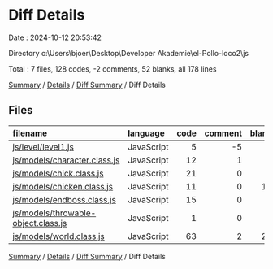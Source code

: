 # Diff Details

Date : 2024-10-12 20:53:42

Directory c:\\Users\\bjoer\\Desktop\\Developer Akademie\\el-Pollo-loco2\\js

Total : 7 files,  128 codes, -2 comments, 52 blanks, all 178 lines

[Summary](results.md) / [Details](details.md) / [Diff Summary](diff.md) / Diff Details

## Files
| filename | language | code | comment | blank | total |
| :--- | :--- | ---: | ---: | ---: | ---: |
| [js/level/level1.js](/js/level/level1.js) | JavaScript | 5 | -5 | 0 | 0 |
| [js/models/character.class.js](/js/models/character.class.js) | JavaScript | 12 | 1 | 3 | 16 |
| [js/models/chick.class.js](/js/models/chick.class.js) | JavaScript | 21 | 0 | 5 | 26 |
| [js/models/chicken.class.js](/js/models/chicken.class.js) | JavaScript | 11 | 0 | 18 | 29 |
| [js/models/endboss.class.js](/js/models/endboss.class.js) | JavaScript | 15 | 0 | 6 | 21 |
| [js/models/throwable-object.class.js](/js/models/throwable-object.class.js) | JavaScript | 1 | 0 | 0 | 1 |
| [js/models/world.class.js](/js/models/world.class.js) | JavaScript | 63 | 2 | 20 | 85 |

[Summary](results.md) / [Details](details.md) / [Diff Summary](diff.md) / Diff Details